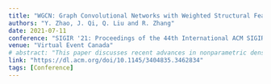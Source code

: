 ```yaml
---
title: "WGCN: Graph Convolutional Networks with Weighted Structural Features"
authors: "Y. Zhao, J. Qi, Q. Liu and R. Zhang"
date: 2021-07-11
conference: "SIGIR '21: Proceedings of the 44th International ACM SIGIR Conference on Research and Development in Information Retrieval"
venue: "Virtual Event Canada"
# abstract: "This paper discusses recent advances in nonparametric density estimation."
link: "https://dl.acm.org/doi/10.1145/3404835.3462834"
tags: [Conference]
---
```

